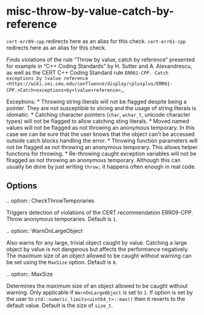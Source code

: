 misc-throw-by-value-catch-by-reference
======================================

`cert-err09-cpp` redirects here as an alias for this check.
`cert-err61-cpp` redirects here as an alias for this check.

Finds violations of the rule “Throw by value, catch by reference”
presented for example in “C++ Coding Standards” by H. Sutter and A.
Alexandrescu, as well as the CERT C++ Coding Standard rule
`ERR61-CPP. Catch exceptions by lvalue reference <https://wiki.sei.cmu.edu/confluence/display/cplusplus/ERR61-CPP.+Catch+exceptions+by+lvalue+reference>`\_.

Exceptions: \* Throwing string literals will not be flagged despite
being a pointer. They are not susceptible to slicing and the usage of
string literals is idomatic. \* Catching character pointers (`char`,
`wchar_t`, unicode character types) will not be flagged to allow
catching sting literals. \* Moved named values will not be flagged as
not throwing an anonymous temporary. In this case we can be sure that
the user knows that the object can’t be accessed outside catch blocks
handling the error. \* Throwing function parameters will not be flagged
as not throwing an anonymous temporary. This allows helper functions for
throwing. \* Re-throwing caught exception variables will not be flragged
as not throwing an anonymous temporary. Although this can usually be
done by just writing `throw;` it happens often enough in real code.

Options
-------

.. option:: CheckThrowTemporaries

Triggers detection of violations of the CERT recommendation ERR09-CPP.
Throw anonymous temporaries. Default is `1`.

.. option:: WarnOnLargeObject

Also warns for any large, trivial object caught by value. Catching a
large object by value is not dangerous but affects the performance
negatively. The maximum size of an object allowed to be caught without
warning can be set using the `MaxSize` option. Default is `0`.

.. option:: MaxSize

Determines the maximum size of an object allowed to be caught without
warning. Only applicable if `WarnOnLargeObject` is set to `1`. If option
is set by the user to `std::numeric_limits<uint64_t>::max()` then it
reverts to the default value. Default is the size of `size_t`.
